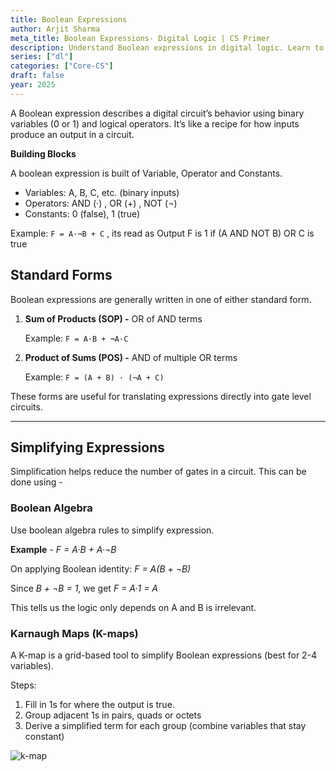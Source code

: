 ```yaml
---
title: Boolean Expressions
author: Arjit Sharma
meta_title: Boolean Expressions- Digital Logic | CS Primer
description: Understand Boolean expressions in digital logic. Learn to create and simplify expressions for efficient circuit design.
series: ["dl"]
categories: ["Core-CS"]
draft: false
year: 2025
---
```

A Boolean expression describes a digital circuit’s behavior using binary variables (0 or 1) and logical operators. It’s like a recipe for how inputs produce an output in a circuit.

**Building Blocks**

A boolean expression is built of Variable, Operator and Constants. 

- Variables: A, B, C, etc. (binary inputs)
- Operators: AND (·) , OR (+) , NOT (¬)
- Constants: 0 (false), 1 (true)

Example: `F = A·¬B + C` , its read as Output F is 1 if (A AND NOT B) OR C is true

## Standard Forms

Boolean expressions are generally written in one of either standard form.

1. **Sum of Products (SOP) -** OR of AND terms
    
    Example: `F = A·B + ¬A·C`
    
2. **Product of Sums (POS) -** AND of multiple OR terms
    
    Example: `F = (A + B) · (¬A + C)` 
    

These forms are useful for translating expressions directly into gate level circuits.

---

## Simplifying Expressions

Simplification helps reduce the number of gates in a circuit. This can be done using -

### Boolean Algebra

Use boolean algebra rules to simplify expression.

**Example** -  *F = A·B + A·¬B*

On applying Boolean identity: *F = A(B + ¬B)*

Since *B + ¬B = 1*, we get *F = A·1 = A*

This tells us the logic only depends on A and B is irrelevant.

### Karnaugh Maps (K-maps)

A K-map is a grid-based tool to simplify Boolean expressions (best for 2-4 variables).

Steps:

1. Fill in 1s for where the output is true.
2. Group adjacent 1s in pairs, quads or octets
3. Derive a simplified term for each group (combine variables that stay constant)


![k-map](https://res.cloudinary.com/dwa6rcttw/image/upload/v1748157124/k-map_u3b1hc.png)